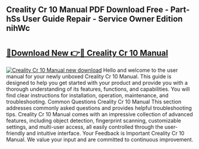 ## Creality Cr 10 Manual PDF Download Free - Part-hSs User Guide Repair - Service Owner Edition nihWc

# <h2><a href="http://bc21632.oget.top/?id=Creality+Cr+10+Manual">🔗Download New 👉🔴 Creality Cr 10 Manual</a></h2>

[![Creality Cr 10 Manual new download](https://i.imgur.com/5g1atiW.png)](http://bc21632.oget.top/?id=Creality+Cr+10+Manual)
Hello and welcome to the user manual for your newly unboxed Creality Cr 10 Manual. This guide is designed to help you get started with your product and provide you with a thorough understanding of its features, functions, and capabilities. You will find clear instructions for installation, operation, maintenance, and troubleshooting. Common Questions Creality Cr 10 Manual This section addresses commonly asked questions and provides helpful troubleshooting tips. Creality Cr 10 Manual comes with an impressive collection of advanced features, including object detection, fingerprint scanning, customizable settings, and multi-user access, all easily controlled through the user-friendly and intuitive interface. Your Feedback is Important Creality Cr 10 Manual. We value your input and are committed to continuous improvement.

